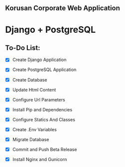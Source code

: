 ## Korusan Corporate Web Application

# Django + PostgreSQL

## To-Do List:

- [x] Create Django Application
- [x] Create PostgreSQL Application
- [x] Create Database
- [x] Update Html Content
- [x] Configure Url Parameters
- [x] Install Pip and Dependencies
- [x] Configure Statics And Classes
- [x] Create .Env Variables
- [x] Migrate Database
- [x] Commit and Push Beta Release
- [x] Install Nginx and Gunicorn 
  
